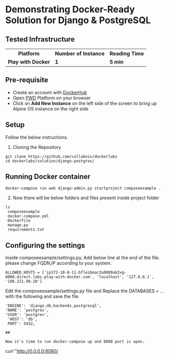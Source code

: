 
# Demonstrating Docker-Ready Solution for Django & PostgreSQL


## Tested Infrastructure

<table class="tg">
  <tr>
    <th class="tg-yw4l"><b>Platform</b></th>
    <th class="tg-yw4l"><b>Number of Instance</b></th>
    <th class="tg-yw4l"><b>Reading Time</b></th>
    
  </tr>
  <tr>
    <td class="tg-yw4l"><b> Play with Docker</b></td>
    <td class="tg-yw4l"><b>1</b></td>
    <td class="tg-yw4l"><b>5 min</b></td>
    </tr>
  </table>

## Pre-requisite

- Create an account with [DockerHub](https://hub.docker.com)
- Open [PWD](https://labs.play-with-docker.com/) Platform on your browser 
- Click on **Add New Instance** on the left side of the screen to bring up Alpine OS instance on the right side


## Setup

Follow the below instructions.

1. Cloning the Repository

```
git clone https://github.com/collabnix/dockerlabs
cd dockerlabs/solution/django-postgres/

```

## Running Docker container

```
docker-compose run web django-admin.py startproject composeexample .
```

2. Now there will be below folders and files present inside project folder

 
 ```
 ls
  composeexample
  docker-compose.yml
  Dockerfile
  manage.py
  requirements.txt
```

## Configuring the settings

Inside composeexample/settings.py, Add below line at the end of the file. please change FQDN,IP according to your system.

```
ALLOWED_HOSTS = ['ip172-18-0-11-bfleibmac3u0009ab2vg-8000.direct.labs.play-with-docker.com', 'localhost', '127.0.0.1', '198.211.99.20']
```

Edit the composeexample/settings.py file and Replace the DATABASES = ... with the following and save the file

 ```
 'ENGINE': 'django.db.backends.postgresql',
 'NAME': 'postgres',
 'USER': 'postgres',
  'HOST': 'db',
  PORT': 5432,

## 

Now it's time to run docker-compose up and 8080 port is open. 

```
curl "http://0.0.0.0:8080/
```


